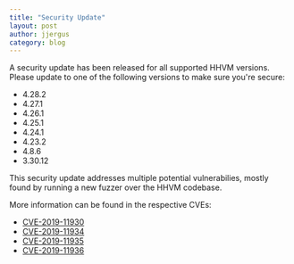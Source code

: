 ```yaml
---
title: "Security Update"
layout: post
author: jjergus
category: blog
---
```


A security update has been released for all supported HHVM versions. Please
update to one of the following versions to make sure you're secure:

- 4.28.2
- 4.27.1
- 4.26.1
- 4.25.1
- 4.24.1
- 4.23.2
- 4.8.6
- 3.30.12

This security update addresses multiple potential vulnerabilies, mostly found by
running a new fuzzer over the HHVM codebase.

More information can be found in the respective CVEs:

- [CVE-2019-11930](https://cve.mitre.org/cgi-bin/cvename.cgi?name=CVE-2019-11930)
- [CVE-2019-11934](https://cve.mitre.org/cgi-bin/cvename.cgi?name=CVE-2019-11934)
- [CVE-2019-11935](https://cve.mitre.org/cgi-bin/cvename.cgi?name=CVE-2019-11935)
- [CVE-2019-11936](https://cve.mitre.org/cgi-bin/cvename.cgi?name=CVE-2019-11936)
